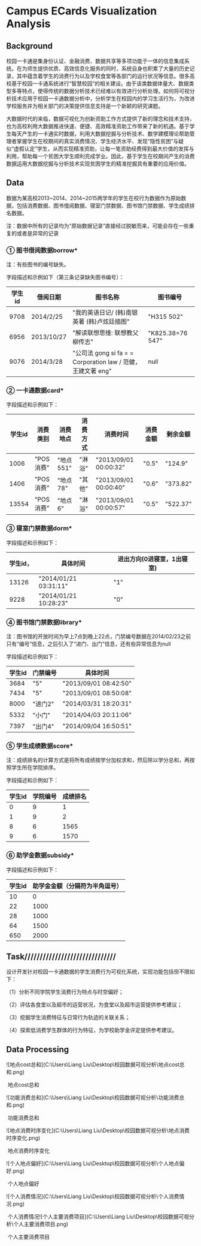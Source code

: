 # Campus ECards Visualization Analysis 

## Background

校园一卡通是集身份认证、金融消费、数据共享等多项功能于一体的信息集成系统。在为师生提供优质、高效信息化服务的同时，系统自身也积累了大量的历史记录，其中蕴含着学生的消费行为以及学校食堂等各部门的运行状况等信息。很多高校基于校园一卡通系统进行“智慧校园”的相关建设。由于该类数据体量大、数据类型多等特点，使得传统的数据分析技术已经难以有效进行分析处理。如何将可视分析技术应用于校园一卡通数据分析中，分析学生在校园内的学习生活行为，为改进学校服务并为相关部门的决策提供信息支持是一个新颖的研究课题。

大数据时代的来临，数据可视化为创新资助工作方式提供了新的理念和技术支持，也为高校利用大数据推进快速、便捷、高效精准资助工作带来了新的机遇。基于学生每天产生的一卡通实时数据，利用大数据挖掘与分析技术、数学建模理论帮助管理者掌握学生在校期间的真实消费情况、学生经济水平、发现“隐性贫困”与疑似“虚假认定”学生，从而实现精准资助，让每一笔资助经费得到最大价值的发挥与利用，帮助每一个贫困大学生顺利完成学业。因此，基于学生在校期间产生的消费数据运用大数据挖掘与分析技术实现贫困学生的精准挖掘具有重要的应用价值。

## Data

数据为某高校2013~2014、2014~2015两学年的学生在校行为数据作为原始数据，包括消费数据、图书借阅数据、寝室门禁数据、图书馆门禁数据、学生成绩排名数据。

注：数据中所有的记录均为“原始数据记录”直接经过脱敏而来，可能会存在一些重复的或者是异常的记录

### ① 图书借阅数据borrow*

注：有些图书的编号缺失。

字段描述和示例如下（第三条记录缺失图书编号）：    

| 学生id | 借阅日期   | 图书名称                                                     | 图书编号          |
| ------ | ---------- | ------------------------------------------------------------ | ----------------- |
| 9708   | 2014/2/25  | "我的英语日记/ (韩)南银英著 (韩)卢炫廷插图"                  | "H315  502"       |
| 6956   | 2013/10/27 | "解读联想思维: 联想教父柳传志"                               | "K825.38=76  547" |
| 9076   | 2014/3/28  | "公司法 gong si fa  = = Corporation law / 范健，王建文著 eng" | null              |

### ②  一卡通数据card*

字段描述和示例如下：     

| 学生id | 消费类别  | 消费地点  | 消费方式 | 消费时间               | 消费金额 | 剩余金额 |
| ------ | --------- | --------- | -------- | ---------------------- | -------- | -------- |
| 1006   | "POS消费" | "地点551" | "淋浴"   | "2013/09/01  00:00:32" | "0.5"    | "124.9"  |
| 1406   | "POS消费" | "地点78"  | "其他"   | "2013/09/01  00:00:40" | "0.6"    | "373.82" |
| 13554  | "POS消费" | "地点6"   | "淋浴"   | "2013/09/01  00:00:57" | "0.5"    | "522.37" |

### ③ 寝室门禁数据dorm*

字段描述和示例如下：

| 学生id， | 具体时间               | 进出方向(0进寝室，1出寝室) |
| -------- | ---------------------- | -------------------------- |
| 13126    | "2014/01/21  03:31:11" | "1"                        |
| 9228     | "2014/01/21  10:28:23" | "0"                        |

### ④ 图书馆门禁数据library*

注：图书馆的开放时间为早上7点到晚上22点，门禁编号数据在2014/02/23之前只有“编号”信息，之后引入了“进门、出门”信息，还有些异常信息为null

字段描述和示例如下：    

| 学生id | 门禁编号 | 具体时间               |
| ------ | -------- | ---------------------- |
| 3684   | "5"      | "2013/09/01  08:42:50" |
| 7434   | "5"      | "2013/09/01  08:50:08" |
| 8000   | "进门2"  | "2014/03/31  18:20:31" |
| 5332   | "小门"   | "2014/04/03  20:11:06" |
| 7397   | "出门4"  | "2014/09/04  16:50:51" |

### ⑤ 学生成绩数据score*

注：成绩排名的计算方式是将所有成绩按学分加权求和，然后除以学分总和，再按照学生所在学院排序。

字段描述和示例如下：    

| 学生id | 学院编号 | 成绩排名 |
| ------ | -------- | -------- |
| 0      | 9        | 1        |
| 1      | 9        | 2        |
| 8      | 6        | 1565     |
| 9      | 6        | 1570     |

### ⑥ 助学金数据subsidy*

字段描述和示例如下：    

| 学生id | 助学金金额（分隔符为半角逗号） |
| ------ | ------------------------------ |
| 10     | 0                              |
| 22     | 1000                           |
| 28     | 1000                           |
| 64     | 1500                           |
| 650    | 2000                           |

## Task//////////////////////////////

设计开发针对校园一卡通数据的学生消费行为可视化系统，实现功能包括但不限如下：

（1）分析不同学院学生消费行为特点与时空偏好；

（2）评估各食堂以及超市的运营状况，为食堂以及超市运营提供参考建议；

（3）挖掘学生消费特征与日常行为轨迹的关联关系；

（4）探索低消费学生群体的行为特征，为学校助学金评定提供参考建议。

## Data Processing

![地点cost总和](C:\Users\Liang Liu\Desktop\校园数据可视分析\地点cost总和.png)

​                                                                                    地点cost总和

![功能消费总和](C:\Users\Liang Liu\Desktop\校园数据可视分析\功能消费总和.png)

​                                                                                  功能消费总和

![地点消费时序变化](C:\Users\Liang Liu\Desktop\校园数据可视分析\地点消费时序变化.png)

​                                                                             地点消费时序变化

![个人地点偏好](C:\Users\Liang Liu\Desktop\校园数据可视分析\个人地点偏好.png)

​                                                                                      个人地点偏好

![个人消费情况](C:\Users\Liang Liu\Desktop\校园数据可视分析\个人消费情况.png)

​                                                                                         个人消费情况![个人主要消费项目](C:\Users\Liang Liu\Desktop\校园数据可视分析\个人主要消费项目.png)

​                                                                                    个人主要消费项目

